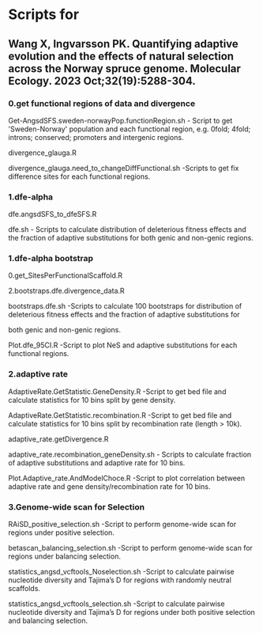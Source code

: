# Scripts for 
## Wang X, Ingvarsson PK. Quantifying adaptive evolution and the effects of natural selection across the Norway spruce genome. Molecular Ecology. 2023 Oct;32(19):5288-304.
### 0.get functional regions of data and divergence
Get-AngsdSFS.sweden-norwayPop.functionRegion.sh - Script to get 'Sweden-Norway' population and each functional region, e.g. 0fold; 4fold; introns; conserved; promoters and intergenic regions.


divergence_glauga.R

divergence_glauga.need_to_changeDiffFunctional.sh -Scripts to get fix difference sites for each functional regions.


### 1.dfe-alpha
dfe.angsdSFS_to_dfeSFS.R

dfe.sh - Scripts to calculate distribution of deleterious fitness effects and the fraction of adaptive substitutions for both genic and non-genic regions.


### 1.dfe-alpha bootstrap
0.get_SitesPerFunctionalScaffold.R

2.bootstraps.dfe.divergence_data.R

bootstraps.dfe.sh -Scripts to calculate 100 bootstraps for distribution of deleterious fitness effects and the fraction of adaptive substitutions for 

both genic and non-genic regions.

Plot.dfe_95CI.R -Script to plot NeS and adaptive substitutions for each functional regions.


### 2.adaptive rate
AdaptiveRate.GetStatistic.GeneDensity.R -Script to get bed file and calculate statistics for 10 bins split by gene density.

AdaptiveRate.GetStatistic.recombination.R -Script to get bed file and calculate statistics for 10 bins split by recombination rate (length > 10k).

adaptive_rate.getDivergence.R

adaptive_rate.recombination_geneDensity.sh - Scripts to calculate fraction of adaptive substitutions and adaptive rate for 10 bins.

Plot.Adaptive_rate.AndModelChoce.R -Script to plot correlation between adaptive rate and gene density/recombination rate for 10 bins. 


### 3.Genome-wide scan for Selection
RAiSD_positive_selection.sh -Script to perform genome-wide scan for regions under positive selection.

betascan_balancing_selection.sh -Script to perform genome-wide scan for regions under balancing selection.

statistics_angsd_vcftools_Noselection.sh -Script to calculate pairwise nucleotide diversity and Tajima’s D for regions with randomly neutral scaffolds.

statistics_angsd_vcftools_selection.sh -Script to calculate pairwise nucleotide diversity and Tajima’s D for regions under both positive selection and balancing selection.
